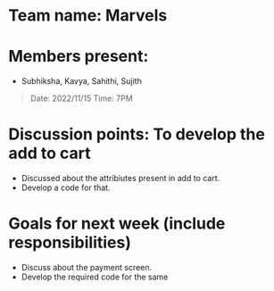 # Team name: Marvels

# Members present: 
  
  * Subhiksha, Kavya, Sahithi, Sujith

> Date: 2022/11/15
> Time: 7PM
# Discussion points: To develop the add to cart 
  * Discussed about the attribiutes present in add to cart.
  * Develop a code for that.
# Goals for next week (include responsibilities)
  *	Discuss about the payment screen.
  * Develop the required code for the same
  


